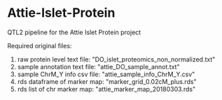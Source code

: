 # Attie-Islet-Protein  
  
QTL2 pipeline for the Attie Islet Protein project  

Required original files:  
 1. raw protein level text file: "DO_islet_proteomics_non_normalized.txt"  
 2. sample annotation text file: "attie_DO_sample_annot.txt"  
 3. sample ChrM_Y info csv file: "attie_sample_info_ChrM_Y.csv"  
 4. rds dataframe of marker map: "marker_grid_0.02cM_plus.rds"  
 5. rds list of chr marker map:  "attie_marker_map_20180303.rds"  
  
  
  
